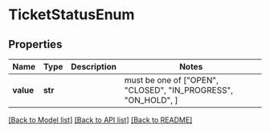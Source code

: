 # TicketStatusEnum


## Properties
Name | Type | Description | Notes
------------ | ------------- | ------------- | -------------
**value** | **str** |  |  must be one of ["OPEN", "CLOSED", "IN_PROGRESS", "ON_HOLD", ]

[[Back to Model list]](../README.md#documentation-for-models) [[Back to API list]](../README.md#documentation-for-api-endpoints) [[Back to README]](../README.md)


